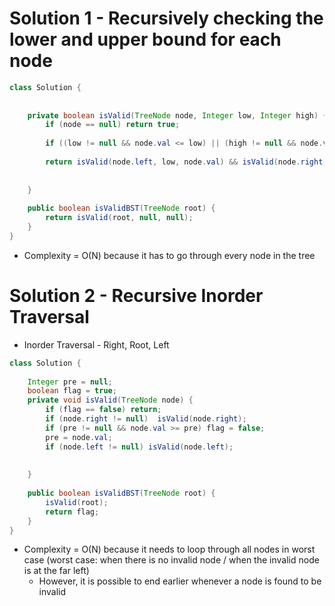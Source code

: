 # Solution 1 - Recursively checking the lower and upper bound for each node

```java
class Solution {
    
    
    private boolean isValid(TreeNode node, Integer low, Integer high) {
        if (node == null) return true;
        
        if ((low != null && node.val <= low) || (high != null && node.val >= high)) return false;
        
        return isValid(node.left, low, node.val) && isValid(node.right, node.val, high);
        
       
    }
    
    public boolean isValidBST(TreeNode root) {
        return isValid(root, null, null);
    }
}
```

* Complexity = O(N) because it has to go through every node in the tree

# Solution 2 - Recursive Inorder Traversal 

* Inorder Traversal - Right, Root, Left

```java
class Solution {
    
    Integer pre = null;
    boolean flag = true;
    private void isValid(TreeNode node) {
        if (flag == false) return;
        if (node.right != null)  isValid(node.right);
        if (pre != null && node.val >= pre) flag = false;
        pre = node.val;
        if (node.left != null) isValid(node.left);
        
       
    }
    
    public boolean isValidBST(TreeNode root) {
        isValid(root);
        return flag;
    }
}
```

* Complexity = O(N) because it needs to loop through all nodes in worst case (worst case: when there is no invalid node / when the invalid node is at the far left)
  * However, it is possible to end earlier whenever a node is found to be invalid